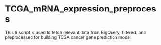 # TCGA_mRNA_expression_preprocess
This R script is used to fetch relevant data from BigQuery, filtered, and preprocessed for building TCGA cancer gene prediction model
